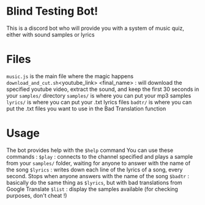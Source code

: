 # Blind Testing Bot!

This is a discord bot who will provide you with a system of music quiz, either with sound samples or lyrics


# Files

`music.js` is the main file where the magic happens
`download_and_cut.sh`<youtube_link> <final_name> : will download the specified youtube video, extract the sound, and keep the first 30 seconds in your `samples/` directory
`samples/` is where you can put your mp3 samples
`lyrics/` is where you can put your .txt lyrics files
`badtr/` is where you can put the .txt files you want to use in the Bad Translation function

# Usage
The bot provides help with the `$help` command
You can use these commands : 
`$play` : connects to the channel specified and plays a sample from your `samples/` folder, waiting for anyone to answer with the name of the song
`$lyrics` : writes down each line of the lyrics of a song, every second. Stops when anyone answers with the name of the song
`$badtr` : basically do the same thing as `$lyrics`, but with bad translations from Google Translate
`$list` : display the samples available (for checking purposes, don't cheat !)